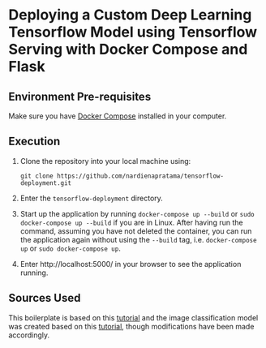 # Deploying a Custom Deep Learning Tensorflow Model using Tensorflow Serving with Docker Compose and Flask

## Environment Pre-requisites

Make sure you have [Docker Compose](https://docs.docker.com/compose/install/) installed in your computer. 

## Execution

1. Clone the repository into your local machine using:

    ```git clone https://github.com/nardienapratama/tensorflow-deployment.git```
    
2. Enter the `tensorflow-deployment` directory.
3. Start up the application by running `docker-compose up --build` or `sudo docker-compose up --build` if you are in Linux. After having run the command, assuming you have not deleted the container, you can run the application again without using the `--build` tag, i.e. `docker-compose up` or `sudo docker-compose up`.
4. Enter http://localhost:5000/ in your browser to see the application running.
    
## Sources Used

This boilerplate is based on this [tutorial](https://towardsdatascience.com/deploying-deep-learning-models-using-tensorflow-serving-with-docker-and-flask-3b9a76ffbbda) and the image classification model was created based on this [tutorial](https://androidkt.com/tensorflow-model-for-prediction-from-scratch/), though modifications have been made accordingly.
